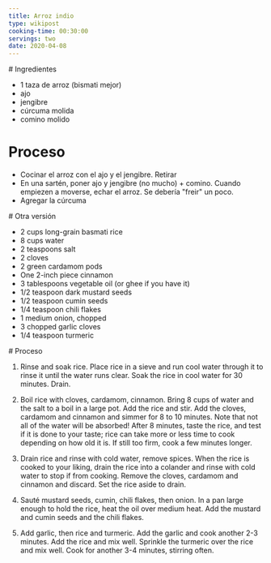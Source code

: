 ```yaml
---
title: Arroz indio
type: wikipost
cooking-time: 00:30:00
servings: two 
date: 2020-04-08
---
```


# Ingredientes 

- 1 taza de arroz (bismati mejor)
- ajo
- jengibre
- cúrcuma molida
- comino molido

# Proceso

- Cocinar el arroz con el ajo y el jengibre. Retirar
- En una sartén, poner ajo y jengibre (no mucho) + comino. Cuando empiezen a moverse, echar el arroz. Se debería "freir" un poco. 
- Agregar la cúrcuma 

# Otra versión

- 2 cups long-grain basmati rice
- 8 cups water
- 2 teaspoons salt
- 2 cloves
- 2 green cardamom pods
- One 2-inch piece cinnamon
- 3 tablespoons vegetable oil (or ghee if you have it)
- 1/2 teaspoon dark mustard seeds
- 1/2 teaspoon cumin seeds
- 1/4 teaspoon chili flakes
- 1 medium onion, chopped
- 3 chopped garlic cloves
- 1/4 teaspoon turmeric

# Proceso

1. Rinse and soak rice. Place rice in a sieve and run cool water through it to rinse it until the water runs clear. Soak the rice in cool water for 30 minutes. Drain.

2. Boil rice with cloves, cardamom, cinnamon. Bring 8 cups of water and the salt to a boil in a large pot. Add the rice and stir. Add the cloves, cardamom and cinnamon and simmer for 8 to 10 minutes. Note that not all of the water will be absorbed! After 8 minutes, taste the rice, and test if it is done to your taste; rice can take more or less time to cook depending on how old it is. If still too firm, cook a few minutes longer.

3. Drain rice and rinse with cold water, remove spices. When the rice is cooked to your liking, drain the rice into a colander and rinse with cold water to stop if from cooking. Remove the cloves, cardamom and cinnamon and discard. Set the rice aside to drain.

4. Sauté mustard seeds, cumin, chili flakes, then onion. In a pan large enough to hold the rice, heat the oil over medium heat. Add the mustard and cumin seeds and the chili flakes.

5. Add garlic, then rice and turmeric. Add the garlic and cook another 2-3 minutes. Add the rice and mix well. Sprinkle the turmeric over the rice and mix well. Cook for another 3-4 minutes, stirring often.